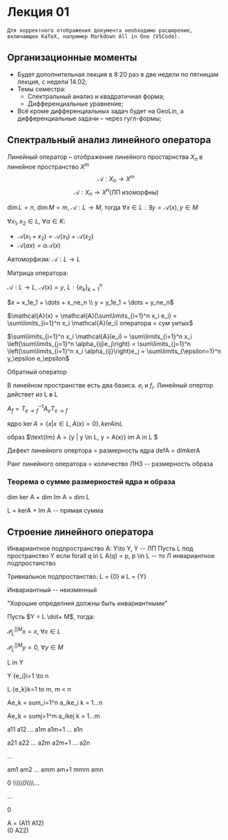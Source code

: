 # Лекция 01

    Для корректного отображения документа необходимо расширение, включающее KaTeX, например Markdown All in One (VSCode).

## Организационные моменты

- Будет дополнительная лекция в 8:20 раз в две недели по пятницам лекция, с недели 14.02;
- Темы семестра:
  - Спектральный анализ и квадратичная форма;
  - Дифференциальные уравнение;
- Всё кроме дифференциальных задач будет на GeoLin, а дифференциальные задачи – через гугл-формы;
  
## Спектральный анализ линейного оператора

Линейный оператор – отображение линейного простарнства $X_n$ в линейное пространство $X^m$ 
$$\mathcal{A}: X_n \to X^m$$
$$\mathcal{A}: X_n \to X^n \text{(ЛП изоморфны)}$$

$\dim L = n, \ \dim M = m, \ \mathcal{A}: L \to M$, тогда $\forall x \in L: \exists y = \mathcal{A}(x), y \in M$

$\forall x_1, x_2 \in L, \ \forall \alpha \in K$:
- $\mathcal{A}(x_1 + x_2) = \mathcal{A}(x_1) + \mathcal{A}(x_2)$
- $\mathcal{A}(\alpha x) = \alpha\mathcal{A}(x)$

Автоморфизм: $\mathcal{A}: L \to L$

Матрица оператора:

$\mathcal{A}: L \to L, \ \mathcal{A}(x) = y, \ L: \{e_k\}_{k=1}^n$

$x = x_1e_1 + \dots + x_ne_n \\
y = y_1e_1 + \dots + y_ne_n$

$\mathcal{A}(x) = \mathcal{A}(\sum\limits_{i=1}^n x_i e_i) = \sum\limits_{i=1}^n x_i \mathcal{A}(e_i) оператора = сум уитых$

$\sum\limits_{i=1}^n x_i \mathcal{A}(e_i) = \sum\limits_{i=1}^n x_i \left(\sum\limits_{j=1}^n \alpha_{ij}e_j\right) = \sum\limits_{j=1}^n \left(\sum\limits_{i=1}^n x_i \alpha_{ij}\right)e_j = \sum\limits_{\epsilon=1}^n y_\epsilon e_\epsilon$

Обратный оператор

В линейном пространстве есть два базиса. $e_i$ и $f_i$. Линейный опертор действет из L в L

$A_f = T_{e\to f}^{-1}A_e T_{e \to f}$

ядро $\ker A = \{x | x \in L, A(x) = 0\}, kerA in L$

образ $\text{Im} A = \{y | y \in L, y = A(x)\} im A in L $

Дефект линейного опертора = размерность ядра defA = dimkerA

Ранг линейного оператора = количество ЛНЗ -- размерность образа 

### Теорема о сумме размерностей ядра и образа

dim ker A + dim Im A = dim L

L = kerA + Im A -- прямая сумма

## Строение линейного оператора

Инвариантное подпространство
A: Y\to Y, Y -- ЛП
Пусть L под пространство Y
если forall q in L A(q) = p, p \in L -- то Л инвариантное подпростанство

Тривиальное подпростанство: L = {0} и L = {Y}

Инвариантный -- неизменный

"Хорошие определния должны быть инвариантными"

Пусть $Y = L \dot+ M$, тогда:

$\mathcal{P}_{L}^{||M}x = x, \ \forall x \in L$

$\mathcal{P}_{L}^{||M}y = 0, \ \forall y \in M$

L in Y

Y {e_i}i=1 \to n

L {e_k}k=1 to m, m < n

Ae_k = sum_i=1^n a_ike_i k = 1...n

Ae_k = sumj=1^m a_ikej k = 1...m

a11 a12 ... a1m a1m+1 ... a1n

a21 a22 ... a2m a2m+1 ... a2n

...

am1 am2 ... amm am+1 mmm amn

0 \\\\\\\\\0\\\\\\\\\...

...

0

A = (A11 A12) \
(0 A22)
